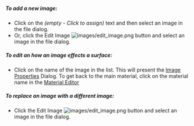 ##### To add a new image:
 * Click on the *(empty - Click to assign)* text and then select an image in the file dialog.
 * Or, click the Edit Image ![images/edit_image.png](images/edit_image.png) button and select an image in the file dialog.

##### To edit an how an image effects a surface:
 * Click on the name of the image in the list. This will present the [Image Properties](material-image-properties.html) Dialog.  To get back to the main material, click on the material name in the [Material Editor](material-editor.html#settings)

##### To replace an image with a different image:
  * Click the Edit Image ![images/edit_image.png](images/edit_image.png) button and select an image in the file dialog.

